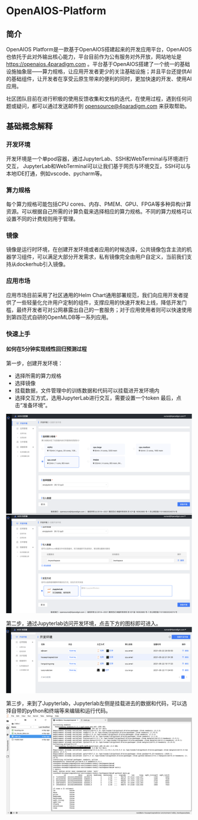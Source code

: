 # OpenAIOS-Platform
## 简介
OpenAIOS Platform是一款基于OpenAIOS搭建起来的开发应用平台，OpenAIOS也依托于此对外输出核心能力，平台目前作为公有服务对外开放，网站地址是 https://openaios.4paradigm.com 。平台基于OpenAIOS搭建了一个统一的基础设施抽象层——算力规格，让应用开发者更少的关注基础设施；并且平台还提供AI的基础组件，让开发者在享受云原生带来的便利的同时，更加快速的开发、使用AI应用。

社区团队目前在进行积极的使用反馈收集和文档的迭代，在使用过程，遇到任何问题或疑问，都可以通过发送邮件到 opensource@4paradigm.com 来获取帮助。

## 基础概念解释
### 开发环境
开发环境是一个单pod容器，通过JupyterLab、SSH和WebTerminal与环境进行交互， JupyterLab和WebTerminal可以让我们基于网页与环境交互，SSH可以与本地IDE打通，例如vscode、pycharm等。

### 算力规格
每个算力规格可能包括CPU cores、内存、PMEM、GPU、FPGA等多种异构计算资源。可以根据自己所需的计算负载来选择相应的算力规格。不同的算力规格可以设置不同的计费规则用于管理。

### 镜像
镜像是运行时环境，在创建开发环境或者应用的时候选择，公共镜像包含主流的机器学习组件，可以满足大部分开发需求，私有镜像完全由用户自定义，当前我们支持从dockerhub引入镜像。


### 应用市场
应用市场目前采用了社区通用的Helm Chart通用部署规范，我们向应用开发者提供了一些轻量化允许用户定制的组件，支撑应用的快速开发和上线，降低开发门槛，最终开发者可对公网暴露出自己的一套服务；对于应用使用者则可以快速使用到第四范式自研的OpenMLDB等一系列应用。

### 快速上手
#### 如何在5分钟实现线性回归预测过程
第一步，创建开发环境：
- 选择所需的算力规格
- 选择镜像
- 挂载数据，文件管理中的训练数据和代码可以挂载进开发环境内
- 选择交互方式，选用JupyterLab进行交互，需要设置一个token
最后，点击“准备环境”。


![1](doc/img/quickstart1.png)
![2](doc/img/quickstart2.png)


第二步，通过Jupyterlab访问开发环境，点击下方的图标即可进入。
![3](doc/img/quickstart3.png)

第三步，来到了Jupyterlab，Jupyterlab左侧是挂载进去的数据和代码，可以选择自带的python和终端等来编辑和运行代码。
![4](doc/img/quickstart4.png)


